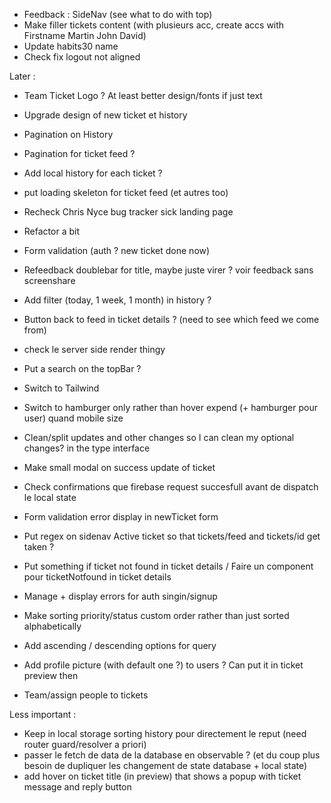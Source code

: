 - Feedback : SideNav (see what to do with top)
- Make filler tickets content (with plusieurs acc, create accs with Firstname Martin John David)
- Update habits30 name
- Check fix logout not aligned

Later :
- Team Ticket Logo ? At least better design/fonts if just text
- Upgrade design of new ticket et history
-  Pagination on History
- Pagination for ticket feed ?
- Add local history for each ticket ?
- put loading skeleton for ticket feed (et autres too)
- Recheck Chris Nyce bug tracker sick landing page
- Refactor a bit
- Form validation (auth ? new ticket done now)
- Refeedback doublebar for title, maybe juste virer ? voir feedback sans screenshare
- Add filter (today, 1 week, 1 month) in history ?
- Button back to feed in ticket details ? (need to see which feed we come from)
- check le server side render thingy
- Put a search on the topBar ?
- Switch to Tailwind
- Switch to hamburger only rather than hover expend (+ hamburger pour user) quand mobile size
- Clean/split updates and other changes so I can clean my optional changes? in the type interface
- Make small modal on success update of ticket
- Check confirmations que firebase request succesfull avant de dispatch le local state
- Form validation error display in newTicket form
- Put regex on sidenav Active ticket so that tickets/feed and tickets/id get taken ?
- Put something if ticket not found in ticket details / Faire un component pour ticketNotfound in ticket details

- Manage + display errors for auth singin/signup
- Make sorting priority/status custom order rather than just sorted alphabetically
- Add ascending / descending options for query
- Add profile picture (with default one ?) to users ? Can put it in ticket preview then
- Team/assign people to tickets


Less important :
- Keep in local storage sorting history pour directement le reput (need router guard/resolver a priori)
- passer le fetch de data de la database en observable ? (et du coup plus besoin de dupliquer les changement de state database + local state)
- add hover on ticket title (in preview) that shows a popup with ticket message and reply button